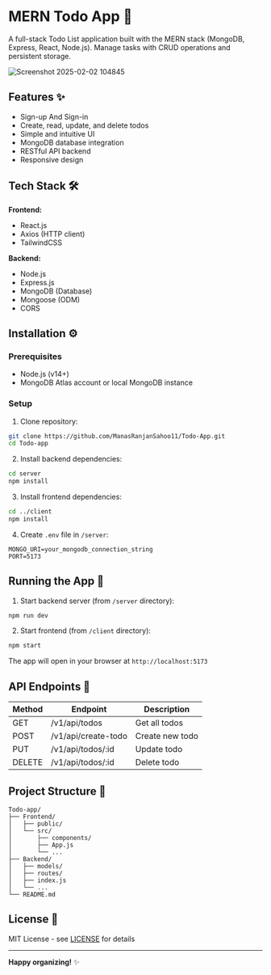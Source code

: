 # MERN Todo App 📝

A full-stack Todo List application built with the MERN stack (MongoDB, Express, React, Node.js). Manage tasks with CRUD operations and persistent storage.

![Screenshot 2025-02-02 104845](https://github.com/user-attachments/assets/e80894da-44a8-44a4-a848-4f6f34c07ad7)

## Features ✨
- Sign-up And Sign-in 
- Create, read, update, and delete todos
- Simple and intuitive UI
- MongoDB database integration
- RESTful API backend
- Responsive design

## Tech Stack 🛠️
**Frontend:**
- React.js
- Axios (HTTP client)
- TailwindCSS

**Backend:**
- Node.js
- Express.js
- MongoDB (Database)
- Mongoose (ODM)
- CORS

## Installation ⚙️

### Prerequisites
- Node.js (v14+)
- MongoDB Atlas account or local MongoDB instance

### Setup
1. Clone repository:
```bash
git clone https://github.com/ManasRanjanSahoo11/Todo-App.git
cd Todo-app
```

2. Install backend dependencies:
```bash
cd server
npm install
```

3. Install frontend dependencies:
```bash
cd ../client
npm install
```

4. Create `.env` file in `/server`:
```env
MONGO_URI=your_mongodb_connection_string
PORT=5173
```

## Running the App 🚀

1. Start backend server (from `/server` directory):
```bash
npm run dev
```

2. Start frontend (from `/client` directory):
```bash
npm start
```

The app will open in your browser at `http://localhost:5173`

## API Endpoints 🔗
| Method  | Endpoint                | Description           |
|---------|-------------------------|-----------------------|
| GET     | /v1/api/todos           | Get all todos         |
| POST    | /v1/api/create-todo     | Create new todo       |
| PUT     | /v1/api/todos/:id       | Update todo           |
| DELETE  | /v1/api/todos/:id       | Delete todo           |

## Project Structure 📂
```
Todo-app/
├── Frontend/
│   ├── public/
│   └── src/
│       ├── components/
│       ├── App.js
│       └── ...
├── Backend/
│   ├── models/
│   ├── routes/
│   ├── index.js
│   └── ...
└── README.md
```

## License 📄
MIT License - see [LICENSE](LICENSE) for details

---

**Happy organizing!** ✨
